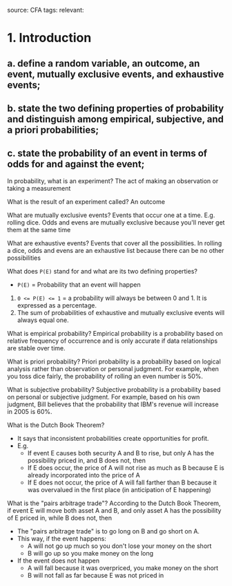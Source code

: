 source: CFA
tags: 
relevant: 

# 1. Introduction

## a. define a random variable, an outcome, an event, mutually exclusive events, and exhaustive events;

## b. state the two defining properties of probability and distinguish among empirical, subjective, and a priori probabilities;

## c. state the probability of an event in terms of odds for and against the event;

In probability, what is an experiment?
The act of making an observation or taking a measurement

What is the result of an experiment called?
An outcome

What are mutually exclusive events?
Events that occur one at a time. E.g. rolling dice. Odds and evens are mutually exclusive because you'll never get them at the same time

What are exhaustive events?
Events that cover all the possibilities. In rolling a dice, odds and evens are an exhaustive list because there can be no other possibilities

What does `P(E)` stand for and what are its two defining properties?
- `P(E)` = Probability that an event will happen
1. `0 <= P(E) <= 1` = a probability will always be between 0 and 1. It is expressed as a percentage.
2. The sum of probabilities of exhaustive and mutually exclusive events will always equal one.

What is empirical probability?
Empirical probability is a probability based on relative frequency of occurrence and is only accurate if data relationships are stable over time.

What is priori probability?
Priori probability is a probability based on logical analysis rather than observation or personal judgment. For example, when you toss dice fairly, the probability of rolling an even number is 50%.

What is subjective probability?
Subjective probability is a probability based on personal or subjective judgment. For example, based on his own judgment, Bill believes that the probability that IBM's revenue will increase in 2005 is 60%.

What is the Dutch Book Theorem?
- It says that inconsistent probabilities create opportunities for profit. 
- E.g.
	- If event E causes both security A and B to rise, but only A has the possibility priced in, and B does not, then
	- If E does occur, the price of A will not rise as much as B because E is already incorporated into the price of A
	- If E does not occur, the price of A will fall farther than B because it was overvalued in the first place (in anticipation of E happening)

What is the "pairs arbitrage trade"?
According to the Dutch Book Theorem, if event E will move both asset A and B, and only asset A has the possibility of E priced in, while B does not, then
- The "pairs arbitrage trade" is to go long on B and go short on A.
- This way, if the event happens:
	- A will not go up much so you don't lose your money on the short
	- B will go up so you make money on the long
- If the event does not happen
	- A will fall because it was overpriced, you make money on the short
	- B will not fall as far because E was not priced in





